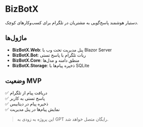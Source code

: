 
# BizBotX

دستیار هوشمند پاسخ‌گویی به مشتریان در تلگرام برای کسب‌وکارهای کوچک.

## ماژول‌ها
- **BizBotX.Web**: پنل مدیریت تحت وب با Blazor Server
- **BizBotX.Bot**: ربات تلگرام با پاسخ تستی
- **BizBotX.Core**: منطق دامنه و مدل‌ها
- **BizBotX.Storage**: ذخیره پیام‌ها با SQLite

## وضعیت MVP
✅ دریافت پیام از تلگرام  
✅ پاسخ تستی به کاربر  
✅ ذخیره پیام در دیتابیس  
✅ نمایش پیام‌ها در پنل مدیریت

> این پروژه به زودی به GPT رایگان متصل خواهد شد.
